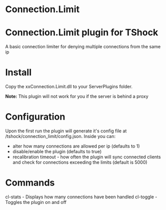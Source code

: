# Connection.Limit

# Connection.Limit plugin for TShock
A basic connection limiter for denying multiple connections from the same ip

# Install
Copy the xxConnection.Limit.dll to your ServerPlugins folder. 

**Note:** This plugin will not work for you if the server is behind a proxy

# Configuration
Upon the first run the plugin will generate it's config file at /tshock/connection_limit/config.json. Inside you can:
* alter how many connections are allowed per ip (defaults to 1)
* disable/enable the plugin (defaults to true)
* recalibration timeout - how often the plugin will sync connected clients and check for connections exceeding the limits (default is 5000)

# Commands
cl-stats - Displays how many connections have been handled
cl-toggle - Toggles the plugin on and off
